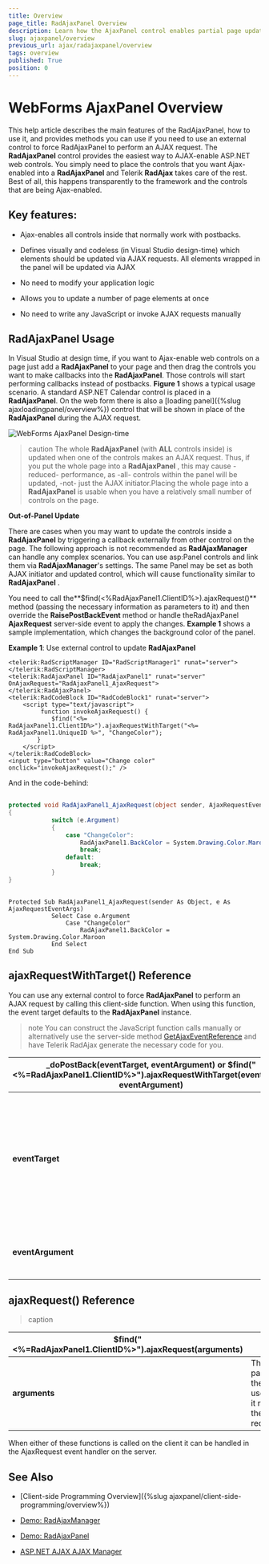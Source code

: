 ```yaml
---
title: Overview
page_title: RadAjaxPanel Overview
description: Learn how the AjaxPanel control enables partial page updates for improving application performance.
slug: ajaxpanel/overview
previous_url: ajax/radajaxpanel/overview
tags: overview
published: True
position: 0
---
```


# WebForms AjaxPanel Overview



This help article describes the main features of the RadAjaxPanel, how to use it, and provides methods you can use if you need to use an external control to force RadAjaxPanel to perform an AJAX request. The **RadAjaxPanel** control provides the easiest way to AJAX-enable ASP.NET web controls. You simply need to place the controls that you want Ajax-enabled into a **RadAjaxPanel** and Telerik **RadAjax** takes care of the rest. Best of all, this happens transparently to the framework and the controls that are being Ajax-enabled.

## Key features:

* Ajax-enables all controls inside that normally work with postbacks.

* Defines visually and codeless (in Visual Studio design-time) which elements should be updated via AJAX requests. All elements wrapped in the panel will be updated via AJAX

* No need to modify your application logic

* Allows you to update a number of page elements at once

* No need to write any JavaScript or invoke AJAX requests manually

## RadAjaxPanel Usage

In Visual Studio at design time, if you want to Ajax-enable web controls on a page just add a **RadAjaxPanel** to your page and then drag the controls you want to make callbacks into the **RadAjaxPanel**. Those controls will start performing callbacks instead of postbacks. **Figure 1** shows a typical usage scenario. A standard ASP.NET Calendar control is placed in a **RadAjaxPanel**. On the web form there is also a [loading panel]({%slug ajaxloadingpanel/overview%}) control that will be shown in place of the **RadAjaxPanel** during the AJAX request.

![WebForms AjaxPanel Design-time](images/ajaxpanel.PNG "WebForms AjaxPanel Design-time")

>caution The whole **RadAjaxPanel** (with **ALL** controls inside) is updated when one of the controls makes an AJAX request. Thus, if you put the whole page into a **RadAjaxPanel** , this may cause -reduced- performance, as -all- controls within the panel will be updated, -not- just the AJAX initiator.Placing the whole page into a **RadAjaxPanel** is usable when you have a relatively small number of controls on the page.
>


**Out-of-Panel Update**

There are cases when you may want to update the controls inside a **RadAjaxPanel** by triggering a callback externally from other control on the page. The following approach is not recommended as **RadAjaxManager** can handle any complex scenarios. You can use asp:Panel controls and link them via **RadAjaxManager**'s settings. The same Panel may be set as both AJAX initiator and updated control, which will cause functionality similar to **RadAjaxPanel** .

You need to call the**$find(<%RadAjaxPanel1.ClientID%>).ajaxRequest()** method (passing the necessary information as parameters to it) and then override the **RaisePostBackEvent** method or handle theRadAjaxPanel **AjaxRequest** server-side event to apply the changes. **Example 1** shows a sample implementation, which changes the background color of the panel.

**Example 1**: Use external control to update **RadAjaxPanel**

````ASP.NET
<telerik:RadScriptManager ID="RadScriptManager1" runat="server">
</telerik:RadScriptManager>
<telerik:RadAjaxPanel ID="RadAjaxPanel1" runat="server" OnAjaxRequest="RadAjaxPanel1_AjaxRequest">
</telerik:RadAjaxPanel>
<telerik:RadCodeBlock ID="RadCodeBlock1" runat="server">
	<script type="text/javascript">
	     function invokeAjaxRequest() {
	        $find("<%= RadAjaxPanel1.ClientID%>").ajaxRequestWithTarget("<%= RadAjaxPanel1.UniqueID %>", "ChangeColor");
	    }
	</script>
</telerik:RadCodeBlock>
<input type="button" value="Change color" onclick="invokeAjaxRequest();" />
````



And in the code-behind:



````C#
	
protected void RadAjaxPanel1_AjaxRequest(object sender, AjaxRequestEventArgs e)
{
	        switch (e.Argument)
	        {
	            case "ChangeColor":
	                RadAjaxPanel1.BackColor = System.Drawing.Color.Maroon;
	                break;
	            default:
	                break;
	        }
} 
				
````
````VB
Protected Sub RadAjaxPanel1_AjaxRequest(sender As Object, e As AjaxRequestEventArgs)
	        Select Case e.Argument
	            Case "ChangeColor"
	                RadAjaxPanel1.BackColor = System.Drawing.Color.Maroon
	        End Select
End Sub
````


## ajaxRequestWithTarget() Reference

You can use any external control to force **RadAjaxPanel** to perform an AJAX request by calling this client-side function. When using this function, the event target defaults to the **RadAjaxPanel** instance.

>note You can construct the JavaScript function calls manually or alternatively use the server-side method [GetAjaxEventReference](https://docs.telerik.com/devtools/aspnet-ajax/api/server/Telerik.Web.UI/RadAjaxControl#getajaxeventreference) and have Telerik RadAjax generate the necessary code for you.
>



|  **_doPostBack(eventTarget, eventArgument)** or **$find("<%=RadAjaxPanel1.ClientID%>").ajaxRequestWithTarget(eventTarget, eventArgument)**  |  |
| ------ | ------ |
| **eventTarget** |The control that should raise the postback event. You should use the control's **UniqueID** .|
| **eventArgument** |This is an optional argument for the event|



## ajaxRequest() Reference


>caption  

|  **$find("<%=RadAjaxPanel1.ClientID%>").ajaxRequest(arguments)**  |  |
| ------ | ------ |
| **arguments** |The parameters the control used when it raised the request.|

When either of these functions is called on the client it can be handled in the AjaxRequest event handler on the server.

## See Also
 * [Client-side Programming Overview]({%slug ajaxpanel/client-side-programming/overview%})

 * [Demo: RadAjaxManager](https://demos.telerik.com/aspnet-ajax/ajax/examples/overview/defaultcs.aspx)

 * [Demo: RadAjaxPanel](https://demos.telerik.com/aspnet-ajax/ajax/examples/panel/firstlook/defaultcs.aspx)

 * [ASP.NET AJAX AJAX Manager](https://www.telerik.com/products/aspnet-ajax/ajax.aspx)

 